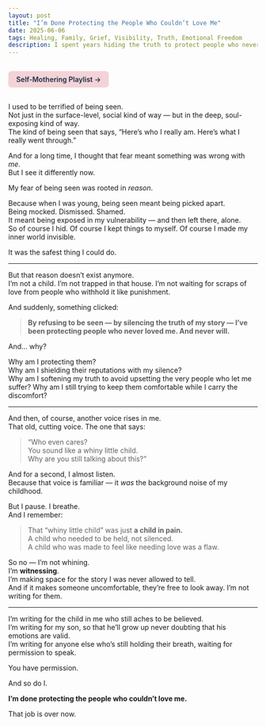 ```yaml
---
layout: post
title: "I’m Done Protecting the People Who Couldn’t Love Me"
date: 2025-06-06
tags: Healing, Family, Grief, Visibility, Truth, Emotional Freedom
description: I spent years hiding the truth to protect people who never protected me. But silence has a cost — and I’m no longer willing to pay it.
---
```


<a href="https://music.youtube.com/playlist?list=PLuO5E1rh5RqIzePJeOjdXo62gwnYJ748_&si=NvtF0mzI9Sx2IoPu&shuffle=1" 
   target="_blank" 
   class="back-button"
   style="display:inline-block; margin: 1rem auto; background-color: #F4D3D8; color: #1A2D41; padding: 0.5rem 1rem; border-radius: 6px; font-weight: 600; text-decoration: none;">
  Self‑Mothering Playlist →
</a>

I used to be terrified of being seen.  
Not just in the surface-level, social kind of way — but in the deep, soul-exposing kind of way.  
The kind of being seen that says, “Here’s who I really am. Here’s what I really went through.”

And for a long time, I thought that fear meant something was wrong with *me*.  
But I see it differently now.

My fear of being seen was rooted in *reason*.

Because when I was young, being seen meant being picked apart.  
Being mocked. Dismissed. Shamed.  
It meant being exposed in my vulnerability — and then left there, alone.  
So of course I hid. Of course I kept things to myself. Of course I made my inner world invisible.

It was the safest thing I could do.

---

But that reason doesn’t exist anymore.  
I’m not a child. I’m not trapped in that house. I’m not waiting for scraps of love from people who withhold it like punishment.

And suddenly, something clicked:

> **By refusing to be seen — by silencing the truth of my story — I’ve been protecting people who never loved me. And never will.**

And… why?

Why am I protecting them?  
Why am I shielding their reputations with my silence?  
Why am I softening my truth to avoid upsetting the very people who let me suffer? 
Why am I still trying to keep them comfortable while I carry the discomfort?

---

And then, of course, another voice rises in me.  
That old, cutting voice. The one that says:

> “Who even cares?  
> You sound like a whiny little child.  
> Why are you still talking about this?”

And for a second, I almost listen.  
Because that voice is familiar — it *was* the background noise of my childhood.

But I pause. I breathe.  
And I remember:

> That “whiny little child” was just **a child in pain.**  
> A child who needed to be held, not silenced.  
> A child who was made to feel like needing love was a flaw.

So no — I’m not whining.  
I’m **witnessing**.  
I’m making space for the story I was never allowed to tell.  
And if it makes someone uncomfortable, they’re free to look away. I’m not writing for them.

---

I’m writing for the child in me who still aches to be believed.  
I’m writing for my son, so that he’ll grow up never doubting that his emotions are valid.  
I’m writing for anyone else who’s still holding their breath, waiting for permission to speak.

You have permission.

And so do I.

**I’m done protecting the people who couldn’t love me.**

That job is over now.